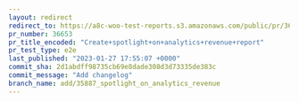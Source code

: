 ```yaml
---
layout: redirect
redirect_to: https://a8c-woo-test-reports.s3.amazonaws.com/public/pr/36653/e2e/index.html
pr_number: 36653
pr_title_encoded: "Create+spotlight+on+analytics+revenue+report"
pr_test_type: e2e
last_published: "2023-01-27 17:55:07 +0000"
commit_sha: 2d1abdff98735cb69e8dade308d3d73335de383c
commit_message: "Add changelog"
branch_name: add/35887_spotlight_on_analytics_revenue
---
```

